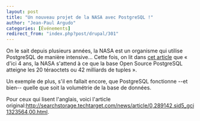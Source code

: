 ```yaml
---
layout: post
title: "Un nouveau projet de la NASA avec PostgreSQL !"
author: "Jean-Paul Argudo"
categories: [Événements]
redirect_from: "index.php?post/drupal/301"
---
```



<p></p>

<!--more-->


On le sait depuis plusieurs années, la NASA est un organisme qui utilise PostgreSQL de manière intensive... Cette fois, on lit dans <a href="http://searchstorage.techtarget.com/news/article/0,289142,sid5_gci1323564,00.html">cet article</a> que « d'ici 4 ans, la NASA s'attend à ce que la base Open Source PostgreSQL atteigne les 20 téraoctets ou 42 milliards de tuples ».

Un exemple de plus, s'il en fallait encore, que PostgreSQL fonctionne --et bien-- quelle que soit la volumétrie de la base de données.

Pour ceux qui lisent l'anglais, voici l'article original:<a href="http://searchstorage.techtarget.com/news/article/0,289142,sid5_gci1323564,00.html">http://searchstorage.techtarget.com/news/article/0,289142,sid5_gci1323564,00.html</a>.